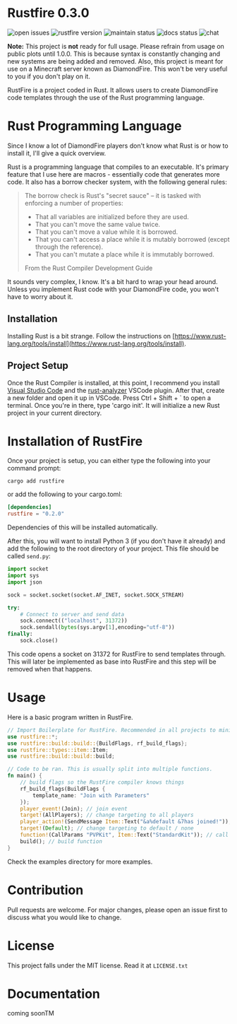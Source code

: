# Rustfire 0.3.0
![open issues](https://img.shields.io/github/issues-raw/akarahdev/rustfire?style=plastic)
![rustfire version](https://img.shields.io/crates/v/rustfire?style=plastic)
![maintain status](https://img.shields.io/maintenance/yes/2023?style=plastic)
![docs status](https://img.shields.io/docsrs/rustfire/0.2.0?style=plastic)
![chat](https://img.shields.io/discord/1079430616082288680?style=plastic)

**Note:** This project is **not** ready for full usage. Please refrain from usage on public plots until 1.0.0. This is because syntax is constantly changing and new systems are being added and removed. Also, this project is meant for use on a Minecraft server known as DiamondFire. This won't be very useful to you if you don't play on it.

RustFire is a project coded in Rust. It allows users to create DiamondFire code templates through the use of the Rust programming language. 

# Rust Programming Language
Since I know a lot of DiamondFire players don't know what Rust is or how to install it, I'll give a quick overview.

Rust is a programming language that compiles to an executable. It's primary feature that I use here are macros - essentially code that generates more code. It also has a borrow checker system, with the following general rules:

> The borrow check is Rust's "secret sauce" – it is tasked with enforcing a number of properties:
> - That all variables are initialized before they are used.
> - That you can't move the same value twice.
> - That you can't move a value while it is borrowed.
> - That you can't access a place while it is mutably borrowed (except through the reference).
> - That you can't mutate a place while it is immutably borrowed.
> 
> From the Rust Compiler Development Guide
  
It sounds very complex, I know. It's a bit hard to wrap your head around. Unless you implement Rust code with your DiamondFire code, you won't have to worry about it.

## Installation
Installing Rust is a bit strange. Follow the instructions on [https://www.rust-lang.org/tools/install](https://www.rust-lang.org/tools/install).

## Project Setup
Once the Rust Compiler is installed, at this point, I recommend you install [Visual Studio Code](https://code.visualstudio.com/download) and the [rust-analyzer](https://marketplace.visualstudio.com/items?itemName=rust-lang.rust-analyzer) VSCode plugin.
After that, create a new folder and open it up in VSCode. Press Ctrl + Shift + \` to open a terminal. Once you're in there, type 'cargo init'. It will initialize a new Rust project in your current directory.

# Installation of RustFire
Once your project is setup, you can either type the following into your command prompt:
```
cargo add rustfire
```
or add the following to your cargo.toml:
```toml
[dependencies]
rustfire = "0.2.0"
```
Dependencies of this will be installed automatically.

After this, you will want to install Python 3 (if you don't have it already) and add the following to the root directory of your project. This file should be called `send.py`:
```py
import socket
import sys
import json

sock = socket.socket(socket.AF_INET, socket.SOCK_STREAM)

try:
    # Connect to server and send data
    sock.connect(("localhost", 31372))
    sock.sendall(bytes(sys.argv[1],encoding="utf-8"))
finally:
    sock.close()
```
This code opens a socket on 31372 for RustFire to send templates through. This will later be implemented as base into RustFire and this step will be removed when that happens.

# Usage
Here is a basic program written in RustFire.

```rust
// Import Boilerplate for RustFire. Recommended in all projects to minimize boilerplate.
use rustfire::*;
use rustfire::build::build::{BuildFlags, rf_build_flags};
use rustfire::types::item::Item;
use rustfire::build::build::build;

// Code to be ran. This is usually split into multiple functions.
fn main() {
    // build flags so the RustFire compiler knows things
    rf_build_flags(BuildFlags {
        template_name: "Join with Parameters"
    });
    player_event!(Join); // join event
    target!(AllPlayers); // change targeting to all players
    player_action!(SendMessage Item::Text("&a%default &7has joined!")); // send message to all players
    target!(Default); // change targeting to default / none
    function!(CallParams "PVPKit", Item::Text("StandardKit")); // call function with parameters
    build(); // build function
}
```
Check the examples directory for more examples.

# Contribution
Pull requests are welcome. For major changes, please open an issue first to discuss what you would like to change.

# License
This project falls under the MIT license. Read it at `LICENSE.txt`

# Documentation
coming soonTM